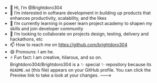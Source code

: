 - 👋 Hi, I’m @Brightdoro304
- 👀 I’m interested in software development in building up products that enhances productivity, scalability, and the likes
- 🌱 I’m currently learning in power learn project academy to shapen my skills and join developer community
- 💞️ I’m looking to collaborate on projects design, testing, delivery and hackathons, etc
- 📫 How to reach me on https://github.com/brightdoro304
- 😄 Pronouns: I am he.
- ⚡ Fun fact: I am creative, hilarous, and so on.
Brightdoro304/Brightdoro304 is a ✨ special ✨ repository because its `README.md` (this file) appears on your GitHub profile.
You can click the Preview link to take a look at your changes.
--->
